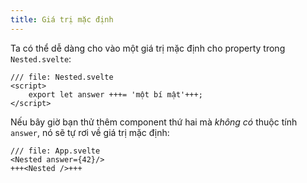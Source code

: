 ```yaml
---
title: Giá trị mặc định
---
```


Ta có thể dễ dàng cho vào một giá trị mặc định cho property trong `Nested.svelte`:

```svelte
/// file: Nested.svelte
<script>
	export let answer +++= 'một bí mật'+++;
</script>
```

Nếu bây giờ bạn thử thêm component thứ hai mà _không có_ thuộc tính `answer`, nó sẽ tự rơi về giá trị mặc định:

```svelte
/// file: App.svelte
<Nested answer={42}/>
+++<Nested />+++
```
